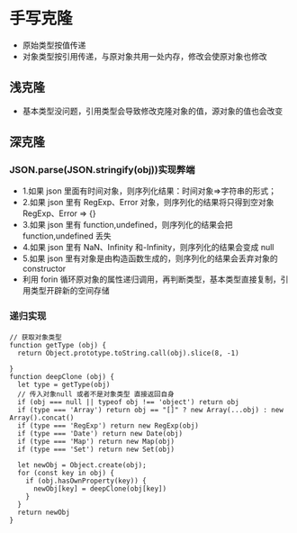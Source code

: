 # 手写克隆

- 原始类型按值传递
- 对象类型按引用传递，与原对象共用一处内存，修改会使原对象也修改

## 浅克隆

- 基本类型没问题，引用类型会导致修改克隆对象的值，源对象的值也会改变

## 深克隆

### JSON.parse(JSON.stringify(obj))实现弊端

- 1.如果 json 里面有时间对象，则序列化结果：时间对象=>字符串的形式；
- 2.如果 json 里有 RegExp、Error 对象，则序列化的结果将只得到空对象 RegExp、Error => {}
- 3.如果 json 里有 function,undefined，则序列化的结果会把 function,undefined 丢失
- 4.如果 json 里有 NaN、Infinity 和-Infinity，则序列化的结果会变成 null
- 5.如果 json 里有对象是由构造函数生成的，则序列化的结果会丢弃对象的 constructor
- 利用 forin 循环原对象的属性递归调用，再判断类型，基本类型直接复制，引用类型开辟新的空间存储

### 递归实现

```
// 获取对象类型
function getType (obj) {
  return Object.prototype.toString.call(obj).slice(8, -1)

}
function deepClone (obj) {
  let type = getType(obj)
  // 传入对象null 或者不是对象类型 直接返回自身
  if (obj === null || typeof obj !== 'object') return obj
  if (type === 'Array') return obj == "[]" ? new Array(...obj) : new Array().concat()
  if (type === 'RegExp') return new RegExp(obj)
  if (type === 'Date') return new Date(obj)
  if (type === 'Map') return new Map(obj)
  if (type === 'Set') return new Set(obj)

  let newObj = Object.create(obj);
  for (const key in obj) {
    if (obj.hasOwnProperty(key)) {
      newObj[key] = deepClone(obj[key])
    }
  }
  return newObj
}

```
